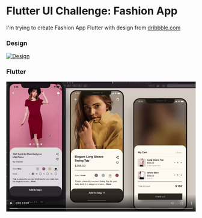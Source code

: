# Flutter UI Challenge: Fashion App
I'm trying to create Fashion App Flutter with design from [dribbble.com](https://dribbble.com/)

### Design
[![Design](https://cdn.dribbble.com/users/3333362/screenshots/6973065/media/2b40fad53cfe20c381e1d982eb80cf74.png)](https://dribbble.com/shots/6973065-Fashion-product-details-app-UI-design)

### Flutter
[![Fashion App](https://github.com/CoderJava/Flutter-UI-Challenge-Fashion-App/blob/master/screenshot.png)](https://giant.gfycat.com/CreepyPerfumedIrishredandwhitesetter.webm)
